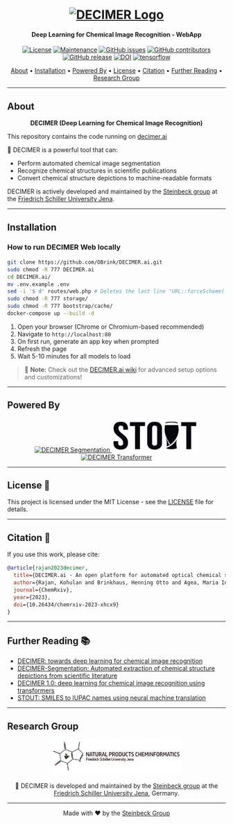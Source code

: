 <h1 align="center">
  <a href="https://decimer.ai" target="_blank">
    <img src="https://github.com/Kohulan/DECIMER-Image-to-SMILES/raw/master/assets/DECIMER.gif" width="600" alt="DECIMER Logo">
  </a>
</h1>

<h4 align="center">Deep Learning for Chemical Image Recognition - WebApp</h4>

<p align="center">
  <a href="https://opensource.org/licenses/MIT"><img src="https://img.shields.io/badge/License-MIT-blue.svg" alt="License"></a>
  <a href="https://GitHub.com/OBrink/DECIMER_Web/graphs/commit-activity"><img src="https://img.shields.io/badge/Maintained%3F-yes-blue.svg" alt="Maintenance"></a>
  <a href="https://GitHub.com/OBrink/DECIMER_Web/issues/"><img src="https://img.shields.io/github/issues/OBrink/DECIMER_Web.svg" alt="GitHub issues"></a>
  <a href="https://GitHub.com/OBrink/DECIMER_Web/graphs/contributors/"><img src="https://img.shields.io/github/contributors/OBrink/DECIMER_Web.svg" alt="GitHub contributors"></a>
  <br>
  <a href="https://GitHub.com/OBrink/DECIMER_Web/releases/"><img src="https://img.shields.io/github/release/OBrink/DECIMER_Web.svg" alt="GitHub release"></a>
  <a href="https://zenodo.org/badge/latestdoi/486488537"><img src="https://zenodo.org/badge/486488537.svg" alt="DOI"></a>
  <a href="https://www.tensorflow.org"><img src="https://img.shields.io/badge/TensorFlow-2.15.0-FF6F00.svg?style=flat&logo=tensorflow" alt="tensorflow"></a>

<p align="center">
  <a href="#about">About</a> •
  <a href="#installation">Installation</a> •
  <a href="#powered-by">Powered By</a> •
  <a href="#license">License</a> •
  <a href="#citation">Citation</a> •
  <a href="#further-reading">Further Reading</a> •
  <a href="#research-group">Research Group</a>
</p>

<hr>

## About

<p align="center">
  <b>DECIMER (Deep Learning for Chemical Image Recognition)</b>
</p>

This repository contains the code running on [decimer.ai](https://decimer.ai)

🧪 DECIMER is a powerful tool that can:
- Perform automated chemical image segmentation
- Recognize chemical structures in scientific publications
- Convert chemical structure depictions to machine-readable formats

DECIMER is actively developed and maintained by the [Steinbeck group](https://cheminf.uni-jena.de/) at the [Friedrich Schiller University Jena](https://www.uni-jena.de/).

<hr>

## Installation

### How to run DECIMER Web locally

```bash
git clone https://github.com/OBrink/DECIMER.ai.git
sudo chmod -R 777 DECIMER.ai
cd DECIMER.ai/
mv .env.example .env
sed -i '$ d' routes/web.php # Deletes the last line "URL::forceScheme('https');"
sudo chmod -R 777 storage/
sudo chmod -R 777 bootstrap/cache/
docker-compose up --build -d
```

1. Open your browser (Chrome or Chromium-based recommended)
2. Navigate to `http://localhost:80`
3. On first run, generate an app key when prompted
4. Refresh the page
5. Wait 5-10 minutes for all models to load

> 📘 **Note:** Check out the [DECIMER.ai wiki](https://github.com/OBrink/DECIMER.ai/wiki) for advanced setup options and customizations!

<hr>

## Powered By

<p align="center">
  <a href="https://github.com/Kohulan/DECIMER-Image-Segmentation">
    <img src="https://raw.githubusercontent.com/OBrink/DECIMER_Web/main/logos/DECIMER_Segmentation_logo.png" alt="DECIMER Segmentation" width="200"/>
  </a>
  <a href="https://github.com/Kohulan/Smiles-TO-iUpac-Translator">
    <img src="https://github.com/Kohulan/STOUT_WebApp/raw/main/frontend/public/STOUT.png" alt="STOUT" width="200"/>
  </a>
  <a href="https://github.com/Kohulan/DECIMER-Image_Transformer">
    <img src="https://raw.githubusercontent.com/OBrink/DECIMER_Web/main/logos//DECIMER_Transformer_logo.png" alt="DECIMER Transformer" width="200"/>
  </a>
</p>

<hr>

## License :scroll:

This project is licensed under the MIT License - see the [LICENSE](https://github.com/Steinbeck-Lab/DECIMER.ai/blob/main/LICENSE) file for details.

<hr>

## Citation :newspaper:

If you use this work, please cite:

```bibtex
@article{rajan2023decimer,
  title={DECIMER.ai - An open platform for automated optical chemical structure identification, segmentation and recognition in scientific publications},
  author={Rajan, Kohulan and Brinkhaus, Henning Otto and Agea, Maria Inmaculada and Zielesny, Achim and Steinbeck, Christoph},
  journal={ChemRxiv},
  year={2023},
  doi={10.26434/chemrxiv-2023-xhcx9}
}
```

<hr>

## Further Reading :books:

- [DECIMER: towards deep learning for chemical image recognition](https://jcheminf.biomedcentral.com/articles/10.1186/s13321-020-00469-w)
- [DECIMER-Segmentation: Automated extraction of chemical structure depictions from scientific literature](https://jcheminf.biomedcentral.com/articles/10.1186/s13321-021-00496-1)
- [DECIMER 1.0: deep learning for chemical image recognition using transformers](https://jcheminf.biomedcentral.com/articles/10.1186/s13321-021-00538-8)
- [STOUT: SMILES to IUPAC names using neural machine translation](https://jcheminf.biomedcentral.com/articles/10.1186/s13321-021-00510-6)

<hr>

## Research Group

<p align="center">
  <a href="https://cheminf.uni-jena.de">
    <img src="https://github.com/Kohulan/DECIMER-Image-to-SMILES/blob/master/assets/CheminfGit.png" alt="Cheminformatics and Computational Metabolomics Group" width="300"/>
  </a>
</p>

<p align="center">
  🔬 DECIMER is developed and maintained by the <a href="https://cheminf.uni-jena.de">Steinbeck group</a> at the <a href="https://www.uni-jena.de/en/">Friedrich Schiller University Jena</a>, Germany.
</p>

<hr>

<p align="center">
  Made with ❤️ by the <a href="https://cheminf.uni-jena.de">Steinbeck Group</a> 
</p>
